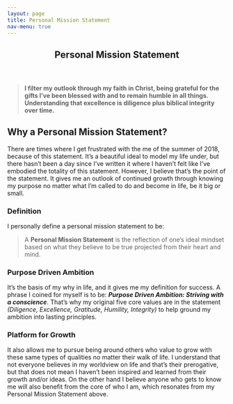 ```yaml
---
layout: page
title: Personal Mission Statement
nav-menu: true
---
```


<!-- Main -->
<div id="main" class="alt">

<!-- One -->
<section id="one">
	<div class="inner">
		<header class="major">
			<h1>Personal Mission Statement</h1>
		</header>

<!-- Blockquote -->
<blockquote class="align-center"><strong>I filter my outlook through my faith in Christ, being grateful for the gifts I’ve been blessed with and to remain humble in all things. Understanding that excellence is diligence plus biblical integrity over time.</strong></blockquote>

<!-- Content -->
<h2 id="content">Why a Personal Mission Statement?</h2>
<p>There are times where I get frustrated with the me of the summer of 2018, because of this statement. It’s a beautiful ideal to model my life under, but there hasn’t been a day since I’ve written it where I haven’t felt like I’ve embodied the totality of this statement. However, I believe that’s the point of the statement. It gives me an outlook of continued growth through knowing my purpose no matter what I’m called to do and become in life, be it big or small. </p>
<div class="row">
	<div class="6u 12u$(small)">
		<h3>Definition</h3>
		<p>I personally define a personal mission statement to be:</p>
		<blockquote>A <b>Personal Mission Statement</b> is the reflection of one’s ideal mindset based on what they believe to be true projected from their heart and mind.</blockquote>
	</div>
	<div class="6u$ 12u$(small)">
		<h3>Purpose Driven Ambition</h3>
		<p>It’s the basis of my why in life, and it gives me my definition for success. A phrase I coined for myself is to be: <b><i>Purpose Driven Ambition: Striving with a conscience</i></b>. That’s why my original five core values are in the statement <i>(Diligence, Excellence, Gratitude, Humility, Integrity)</i> to help ground my ambition into lasting principles. </p>
	</div>
</div>

<h3 id="content">Platform for Growth</h3>
<p>It also allows me to pursue being around others who value to grow with these same types of qualities no matter their walk of life. I understand that not everyone believes in my worldview on life and that’s their prerogative, but that does not mean I haven’t been inspired and learned from their growth and/or ideas. On the other hand I believe anyone who gets to know me will also benefit from the core of who I am, which resonates from my Personal Mission Statement above. </p>


</div>
</section>

</div>
